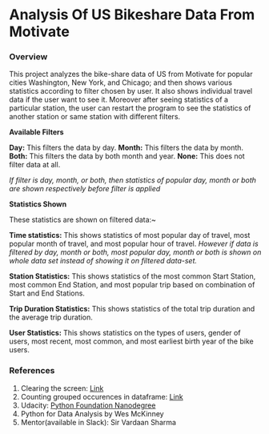 Analysis Of US Bikeshare Data From Motivate
===========================================

### Overview
This project analyzes the bike-share data of US from Motivate for popular cities Washington, New York, and Chicago; and then shows various statistics according to filter chosen by user. It also shows individual travel data if the user want to see it. Moreover after seeing statistics of a particular station, the user can restart the program to see the statistics of another station or same station with different filters.

**Available Filters**

**Day:** This filters the data by day.
**Month:** This filters the data by month.
**Both:** This filters the data by both month and year.
**None:** This does not filter data at all.

*If filter is day, month, or both, then statistics of popular day, month or both are shown respectively before filter is applied*

**Statistics Shown**

These statistics are shown on filtered data:~

**Time statistics:** This shows statistics of most popular day of travel, most popular month of travel, and most popular hour of travel. *However if data is filtered by day, month or both, most popular day, month or both is shown on whole data set instead of showing it on filtered data-set.*

**Station Statistics:** This shows statistics of the most common Start Station, most common End Station, and most popular trip based on combination of Start and End Stations.

**Trip Duration Statistics:** This shows statistics of the total trip duration and the average trip duration.

**User Statistics:** This shows statistics on the types of users, gender of users, most recent, most common, and most earliest birth year of the bike users.


### References
1. Clearing the screen: [Link](https://stackoverflow.com/questions/2084508/clear-terminal-in-python)
2. Counting grouped occurences in dataframe: [Link](https://datascience.stackexchange.com/questions/29840/how-to-count-grouped-occurrences)
3. Udacity: [Python Foundation Nanodegree](https://in.udacity.com/course/python-foundation-nanodegree--nd002-inpy?utm_source=GoogleSearch&utm_medium=NewAcq&utm_campaign=PR-GoogleSearch-Inpayment-BrandCourse-NewAcq-D-BMM-RLSA&utm_content=BMM&gclid=CjwKCAiAx4fhBRB6EiwA3cV4Ks8nLotobMAv23vHBe6hjE7WguW6oa7jzSK5xLmdX99ZQ66j9ZFd4BoCA8QQAvD_BwE)
4. Python for Data Analysis by Wes McKinney
5. Mentor(available in Slack): Sir Vardaan Sharma
